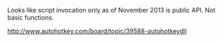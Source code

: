 
Looks like script invocation only as of November 2013 is public API. Not basic functions.

http://www.autohotkey.com/board/topic/39588-autohotkeydll